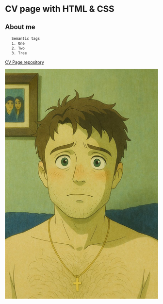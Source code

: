 # CV page with HTML & CSS

## About me

```
   Semantic tags
   1. One
   2. Two
   3. Tree
```

 [CV Page repository](https://github.com/zhurbanickit/cv_page_frontender1)
 
 ![image](assets/photo_2025-06-17_15-16-43.jpg)